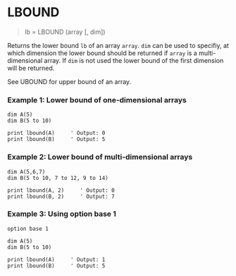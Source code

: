 # LBOUND

> lb = LBOUND (array [, dim])

Returns the lower bound `lb` of an array `array`. `dim` can be used to specifiy, at which dimension the lower bound should be returned if `array` is a multi-dimensional array. If `dim` is not used the lower bound of the first dimension will be returned.

See UBOUND for upper bound of an array.

### Example 1: Lower bound of one-dimensional arrays

```
dim A(5)
dim B(5 to 10)

print lbound(A)     ' Output: 0
print lbound(B)     ' Output: 5
```

### Example 2: Lower bound of multi-dimensional arrays

```
dim A(5,6,7)
dim B(5 to 10, 7 to 12, 9 to 14)

print lbound(A, 2)     ' Output: 0
print lbound(B, 2)     ' Output: 7
```

### Example 3: Using option base 1

```
option base 1

dim A(5)
dim B(5 to 10)

print lbound(A)     ' Output: 1
print lbound(B)     ' Output: 5
```



